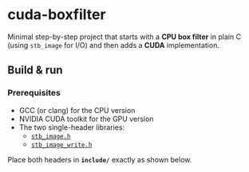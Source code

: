 # cuda-boxfilter

Minimal step-by-step project that starts with a **CPU box filter** in plain C
(using `stb_image` for I/O) and then adds a **CUDA** implementation.

## Build & run

### Prerequisites
* GCC (or clang) for the CPU version
* NVIDIA CUDA toolkit for the GPU version
* The two single-header libraries:
  * [`stb_image.h`](https://raw.githubusercontent.com/nothings/stb/master/stb_image.h)
  * [`stb_image_write.h`](https://raw.githubusercontent.com/nothings/stb/master/stb_image_write.h)

Place both headers in **`include/`** exactly as shown below.




